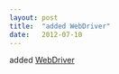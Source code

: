 ```yaml
---
layout: post
title:  "added WebDriver"
date:   2012-07-10
---
```


added [WebDriver](/spec/webdriver)

